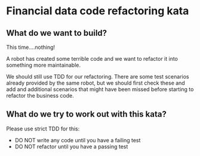 # Financial data code refactoring kata

## What do we want to build?

This time....nothing!

A robot has created some terrible code and we want to refactor it into something more maintainable.

We should still use TDD for our refactoring. There are some test scenarios already provided by the same robot, but 
we should first check these and add and additional scenarios that might have been missed before starting to refactor the 
business code.

## What do we try to work out with this kata?

Please use strict TDD for this:

- DO NOT write any code until you have a failing test
- DO NOT refactor until you have a passing test

